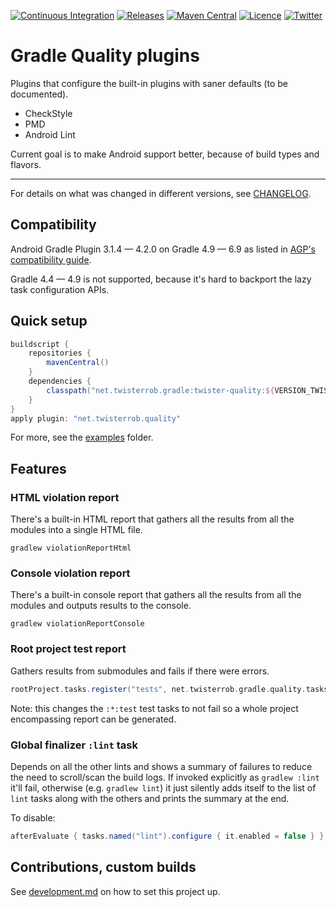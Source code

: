 [![Continuous Integration](https://github.com/TWiStErRob/net.twisterrob.gradle/actions/workflows/CI.yml/badge.svg)](https://github.com/TWiStErRob/net.twisterrob.gradle/actions/workflows/CI.yml)
[![Releases](https://img.shields.io/github/v/release/twisterrob/net.twisterrob.gradle)](
https://github.com/TWiStErRob/net.twisterrob.gradle/releases)
[![Maven Central](https://img.shields.io/maven-central/v/net.twisterrob.gradle/twister-quality)](
https://search.maven.org/search?q=g:net.twisterrob.gradle)
[![Licence](https://img.shields.io/github/license/twisterrob/net.twisterrob.gradle)](
https://github.com/TWiStErRob/net.twisterrob.gradle/blob/master/LICENCE)
[![Twitter](https://img.shields.io/twitter/follow/twisterrob?style=social)](
https://twitter.com/twisterrob)

# Gradle Quality plugins
Plugins that configure the built-in plugins with saner defaults (to be documented).
 * CheckStyle
 * PMD
 * Android Lint

Current goal is to make Android support better, because of build types and flavors.

---

For details on what was changed in different versions, see [CHANGELOG](CHANGELOG.md).

## Compatibility

Android Gradle Plugin 3.1.4 — 4.2.0 on Gradle 4.9 — 6.9 as listed in [AGP's compatibility guide](https://developer.android.com/studio/releases/gradle-plugin#updating-gradle).

Gradle 4.4 — 4.9 is not supported, because it's hard to backport the lazy task configuration APIs.

## Quick setup
```gradle
buildscript {
	repositories {
		mavenCentral()
	}
	dependencies {
		classpath("net.twisterrob.gradle:twister-quality:${VERSION_TWISTER_QUALITY}")
	}
}
apply plugin: "net.twisterrob.quality"
```
For more, see the [examples](docs/examples) folder.

## Features

### HTML violation report
There's a built-in HTML report that gathers all the results from all the modules into a single HTML file.
```shell
gradlew violationReportHtml
```

### Console violation report
There's a built-in console report that gathers all the results from all the modules and outputs results to the console.
```shell
gradlew violationReportConsole
```

### Root project test report
Gathers results from submodules and fails if there were errors.
```groovy
rootProject.tasks.register("tests", net.twisterrob.gradle.quality.tasks.GlobalTestFinalizerTask)
```
Note: this changes the `:*:test` test tasks to not fail so a whole project encompassing report can be generated.

### Global finalizer `:lint` task
Depends on all the other lints and shows a summary of failures to reduce the need to scroll/scan the build logs.
If invoked explicitly as `gradlew :lint` it'll fail, otherwise (e.g. `gradlew lint`) it just silently adds itself to the list of `lint` tasks along with the others and prints the summary at the end.

To disable:
```gradle
afterEvaluate { tasks.named("lint").configure { it.enabled = false } }
```

## Contributions, custom builds

See [development.md](docs/development.md) on how to set this project up.
